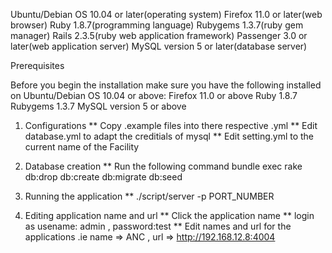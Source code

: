 Ubuntu/Debian OS 10.04 or later(operating system)
Firefox 11.0 or later(web browser)
Ruby 1.8.7(programming language)
Rubygems 1.3.7(ruby gem manager)
Rails 2.3.5(ruby web application framework)
Passenger 3.0 or later(web application server)
MySQL version 5 or later(database server)

Prerequisites

Before you begin the installation make sure you have the following installed on Ubuntu/Debian OS 10.04 or above:
Firefox  11.0 or above
Ruby 1.8.7
Rubygems 1.3.7
MySQL version 5 or above


1.  Configurations
    **  Copy .example files into there respective .yml
    **  Edit database.yml to adapt the creditials of mysql
    **  Edit setting.yml to the current name of the Facility

2.  Database creation
    **  Run the following command
          bundle exec rake db:drop db:create db:migrate db:seed 

3.  Running the application
    **  ./script/server -p PORT_NUMBER

4.  Editing application name and url 
    **  Click the application name
    **  login as usename: admin , password:test
    **  Edit names and url for the applications .ie name => ANC , url => http://192.168.12.8:4004
